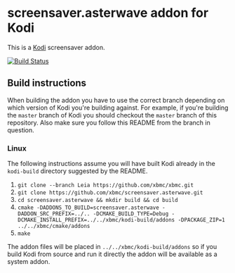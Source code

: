 # screensaver.asterwave addon for Kodi

This is a [Kodi](http://kodi.tv) screensaver addon.

[![Build Status](https://travis-ci.org/xbmc/screensaver.asterwave.svg?branch=master)](https://travis-ci.org/xbmc/screensaver.asterwave)

## Build instructions

When building the addon you have to use the correct branch depending on which version of Kodi you're building against.
For example, if you're building the `master` branch of Kodi you should checkout the `master` branch of this repository.
Also make sure you follow this README from the branch in question.

### Linux

The following instructions assume you will have built Kodi already in the `kodi-build` directory
suggested by the README.

1. `git clone --branch Leia https://github.com/xbmc/xbmc.git`
2. `git clone https://github.com/xbmc/screensaver.asterwave.git`
3. `cd screensaver.asterwave && mkdir build && cd build`
4. `cmake -DADDONS_TO_BUILD=screensaver.asterwave -DADDON_SRC_PREFIX=../.. -DCMAKE_BUILD_TYPE=Debug -DCMAKE_INSTALL_PREFIX=../../xbmc/kodi-build/addons -DPACKAGE_ZIP=1 ../../xbmc/cmake/addons`
5. `make`

The addon files will be placed in `../../xbmc/kodi-build/addons` so if you build Kodi from source and run it directly
the addon will be available as a system addon.
